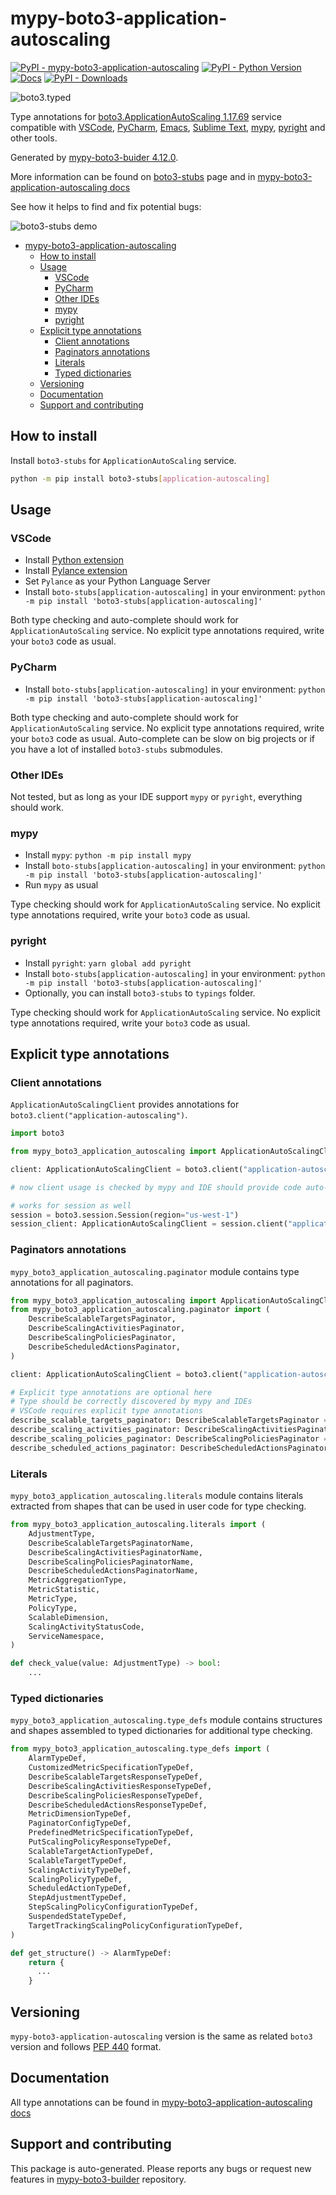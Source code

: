 # mypy-boto3-application-autoscaling<a id="mypy-boto3-application-autoscaling"></a>

[![PyPI - mypy-boto3-application-autoscaling](https://img.shields.io/pypi/v/mypy-boto3-application-autoscaling.svg?color=blue)](https://pypi.org/project/mypy-boto3-application-autoscaling)
[![PyPI - Python Version](https://img.shields.io/pypi/pyversions/mypy-boto3-application-autoscaling.svg?color=blue)](https://pypi.org/project/mypy-boto3-application-autoscaling)
[![Docs](https://img.shields.io/readthedocs/mypy-boto3-builder.svg?color=blue)](https://mypy-boto3-builder.readthedocs.io/)
[![PyPI - Downloads](https://img.shields.io/pypi/dw/mypy-boto3-application-autoscaling?color=blue)](https://pypistats.org/packages/mypy-boto3-application-autoscaling)

![boto3.typed](https://github.com/vemel/mypy_boto3_builder/raw/master/logo.png)

Type annotations for
[boto3.ApplicationAutoScaling 1.17.69](https://boto3.amazonaws.com/v1/documentation/api/1.17.69/reference/services/application-autoscaling.html#ApplicationAutoScaling)
service compatible with [VSCode](https://code.visualstudio.com/),
[PyCharm](https://www.jetbrains.com/pycharm/),
[Emacs](https://www.gnu.org/software/emacs/),
[Sublime Text](https://www.sublimetext.com/),
[mypy](https://github.com/python/mypy),
[pyright](https://github.com/microsoft/pyright) and other tools.

Generated by
[mypy-boto3-buider 4.12.0](https://github.com/vemel/mypy_boto3_builder).

More information can be found on
[boto3-stubs](https://pypi.org/project/boto3-stubs/) page and in
[mypy-boto3-application-autoscaling docs](https://vemel.github.io/boto3_stubs_docs/mypy_boto3_application_autoscaling/)

See how it helps to find and fix potential bugs:

![boto3-stubs demo](https://github.com/vemel/mypy_boto3_builder/raw/master/demo.gif)

- [mypy-boto3-application-autoscaling](#mypy-boto3-application-autoscaling)
  - [How to install](#how-to-install)
  - [Usage](#usage)
    - [VSCode](#vscode)
    - [PyCharm](#pycharm)
    - [Other IDEs](#other-ides)
    - [mypy](#mypy)
    - [pyright](#pyright)
  - [Explicit type annotations](#explicit-type-annotations)
    - [Client annotations](#client-annotations)
    - [Paginators annotations](#paginators-annotations)
    - [Literals](#literals)
    - [Typed dictionaries](#typed-dictionaries)
  - [Versioning](#versioning)
  - [Documentation](#documentation)
  - [Support and contributing](#support-and-contributing)

## How to install<a id="how-to-install"></a>

Install `boto3-stubs` for `ApplicationAutoScaling` service.

```bash
python -m pip install boto3-stubs[application-autoscaling]
```

## Usage<a id="usage"></a>

### VSCode<a id="vscode"></a>

- Install
  [Python extension](https://marketplace.visualstudio.com/items?itemName=ms-python.python)
- Install
  [Pylance extension](https://marketplace.visualstudio.com/items?itemName=ms-python.vscode-pylance)
- Set `Pylance` as your Python Language Server
- Install `boto-stubs[application-autoscaling]` in your environment:
  `python -m pip install 'boto3-stubs[application-autoscaling]'`

Both type checking and auto-complete should work for `ApplicationAutoScaling`
service. No explicit type annotations required, write your `boto3` code as
usual.

### PyCharm<a id="pycharm"></a>

- Install `boto-stubs[application-autoscaling]` in your environment:
  `python -m pip install 'boto3-stubs[application-autoscaling]'`

Both type checking and auto-complete should work for `ApplicationAutoScaling`
service. No explicit type annotations required, write your `boto3` code as
usual. Auto-complete can be slow on big projects or if you have a lot of
installed `boto3-stubs` submodules.

### Other IDEs<a id="other-ides"></a>

Not tested, but as long as your IDE support `mypy` or `pyright`, everything
should work.

### mypy<a id="mypy"></a>

- Install `mypy`: `python -m pip install mypy`
- Install `boto-stubs[application-autoscaling]` in your environment:
  `python -m pip install 'boto3-stubs[application-autoscaling]'`
- Run `mypy` as usual

Type checking should work for `ApplicationAutoScaling` service. No explicit
type annotations required, write your `boto3` code as usual.

### pyright<a id="pyright"></a>

- Install `pyright`: `yarn global add pyright`
- Install `boto-stubs[application-autoscaling]` in your environment:
  `python -m pip install 'boto3-stubs[application-autoscaling]'`
- Optionally, you can install `boto3-stubs` to `typings` folder.

Type checking should work for `ApplicationAutoScaling` service. No explicit
type annotations required, write your `boto3` code as usual.

## Explicit type annotations<a id="explicit-type-annotations"></a>

### Client annotations<a id="client-annotations"></a>

`ApplicationAutoScalingClient` provides annotations for
`boto3.client("application-autoscaling")`.

```python
import boto3

from mypy_boto3_application_autoscaling import ApplicationAutoScalingClient

client: ApplicationAutoScalingClient = boto3.client("application-autoscaling")

# now client usage is checked by mypy and IDE should provide code auto-complete

# works for session as well
session = boto3.session.Session(region="us-west-1")
session_client: ApplicationAutoScalingClient = session.client("application-autoscaling")
```

### Paginators annotations<a id="paginators-annotations"></a>

`mypy_boto3_application_autoscaling.paginator` module contains type annotations
for all paginators.

```python
from mypy_boto3_application_autoscaling import ApplicationAutoScalingClient
from mypy_boto3_application_autoscaling.paginator import (
    DescribeScalableTargetsPaginator,
    DescribeScalingActivitiesPaginator,
    DescribeScalingPoliciesPaginator,
    DescribeScheduledActionsPaginator,
)

client: ApplicationAutoScalingClient = boto3.client("application-autoscaling")

# Explicit type annotations are optional here
# Type should be correctly discovered by mypy and IDEs
# VSCode requires explicit type annotations
describe_scalable_targets_paginator: DescribeScalableTargetsPaginator = client.get_paginator("describe_scalable_targets")
describe_scaling_activities_paginator: DescribeScalingActivitiesPaginator = client.get_paginator("describe_scaling_activities")
describe_scaling_policies_paginator: DescribeScalingPoliciesPaginator = client.get_paginator("describe_scaling_policies")
describe_scheduled_actions_paginator: DescribeScheduledActionsPaginator = client.get_paginator("describe_scheduled_actions")
```

### Literals<a id="literals"></a>

`mypy_boto3_application_autoscaling.literals` module contains literals
extracted from shapes that can be used in user code for type checking.

```python
from mypy_boto3_application_autoscaling.literals import (
    AdjustmentType,
    DescribeScalableTargetsPaginatorName,
    DescribeScalingActivitiesPaginatorName,
    DescribeScalingPoliciesPaginatorName,
    DescribeScheduledActionsPaginatorName,
    MetricAggregationType,
    MetricStatistic,
    MetricType,
    PolicyType,
    ScalableDimension,
    ScalingActivityStatusCode,
    ServiceNamespace,
)

def check_value(value: AdjustmentType) -> bool:
    ...
```

### Typed dictionaries<a id="typed-dictionaries"></a>

`mypy_boto3_application_autoscaling.type_defs` module contains structures and
shapes assembled to typed dictionaries for additional type checking.

```python
from mypy_boto3_application_autoscaling.type_defs import (
    AlarmTypeDef,
    CustomizedMetricSpecificationTypeDef,
    DescribeScalableTargetsResponseTypeDef,
    DescribeScalingActivitiesResponseTypeDef,
    DescribeScalingPoliciesResponseTypeDef,
    DescribeScheduledActionsResponseTypeDef,
    MetricDimensionTypeDef,
    PaginatorConfigTypeDef,
    PredefinedMetricSpecificationTypeDef,
    PutScalingPolicyResponseTypeDef,
    ScalableTargetActionTypeDef,
    ScalableTargetTypeDef,
    ScalingActivityTypeDef,
    ScalingPolicyTypeDef,
    ScheduledActionTypeDef,
    StepAdjustmentTypeDef,
    StepScalingPolicyConfigurationTypeDef,
    SuspendedStateTypeDef,
    TargetTrackingScalingPolicyConfigurationTypeDef,
)

def get_structure() -> AlarmTypeDef:
    return {
      ...
    }
```

## Versioning<a id="versioning"></a>

`mypy-boto3-application-autoscaling` version is the same as related `boto3`
version and follows [PEP 440](https://www.python.org/dev/peps/pep-0440/)
format.

## Documentation<a id="documentation"></a>

All type annotations can be found in
[mypy-boto3-application-autoscaling docs](https://vemel.github.io/boto3_stubs_docs/mypy_boto3_application_autoscaling/)

## Support and contributing<a id="support-and-contributing"></a>

This package is auto-generated. Please reports any bugs or request new features
in [mypy-boto3-builder](https://github.com/vemel/mypy_boto3_builder/issues/)
repository.
